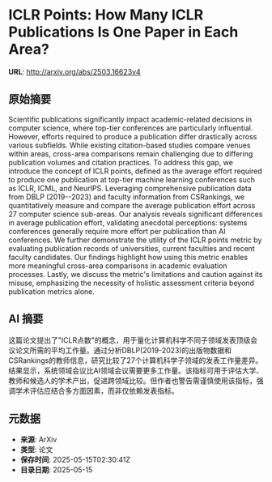 # ICLR Points: How Many ICLR Publications Is One Paper in Each Area?

**URL**: http://arxiv.org/abs/2503.16623v4

## 原始摘要

Scientific publications significantly impact academic-related decisions in
computer science, where top-tier conferences are particularly influential.
However, efforts required to produce a publication differ drastically across
various subfields. While existing citation-based studies compare venues within
areas, cross-area comparisons remain challenging due to differing publication
volumes and citation practices.
  To address this gap, we introduce the concept of ICLR points, defined as the
average effort required to produce one publication at top-tier machine learning
conferences such as ICLR, ICML, and NeurIPS. Leveraging comprehensive
publication data from DBLP (2019--2023) and faculty information from
CSRankings, we quantitatively measure and compare the average publication
effort across 27 computer science sub-areas. Our analysis reveals significant
differences in average publication effort, validating anecdotal perceptions:
systems conferences generally require more effort per publication than AI
conferences.
  We further demonstrate the utility of the ICLR points metric by evaluating
publication records of universities, current faculties and recent faculty
candidates. Our findings highlight how using this metric enables more
meaningful cross-area comparisons in academic evaluation processes. Lastly, we
discuss the metric's limitations and caution against its misuse, emphasizing
the necessity of holistic assessment criteria beyond publication metrics alone.


## AI 摘要

这篇论文提出了"ICLR点数"的概念，用于量化计算机科学不同子领域发表顶级会议论文所需的平均工作量。通过分析DBLP(2019-2023)的出版物数据和CSRankings的教师信息，研究比较了27个计算机科学子领域的发表工作量差异。结果显示，系统领域会议比AI领域会议需要更多工作量。该指标可用于评估大学、教师和候选人的学术产出，促进跨领域比较。但作者也警告需谨慎使用该指标，强调学术评估应结合多方面因素，而非仅依赖发表指标。

## 元数据

- **来源**: ArXiv
- **类型**: 论文
- **保存时间**: 2025-05-15T02:30:41Z
- **目录日期**: 2025-05-15
